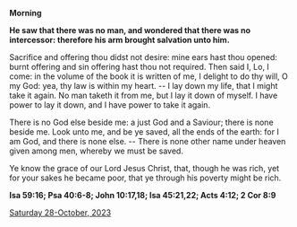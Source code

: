 **Morning**

**He saw that there was no man, and wondered that there was no intercessor: therefore his arm brought salvation unto him.**
 
Sacrifice and offering thou didst not desire: mine ears hast thou opened: burnt offering and sin offering hast thou not required. Then said I, Lo, I come: in the volume of the book it is written of me, I delight to do thy will, O my God: yea, thy law is within my heart. -- I lay down my life, that I might take it again. No man taketh it from me, but I lay it down of myself. I have power to lay it down, and I have power to take it again.
 
There is no God else beside me: a just God and a Saviour; there is none beside me. Look unto me, and be ye saved, all the ends of the earth: for I am God, and there is none else. -- There is none other name under heaven given among men, whereby we must be saved.
 
Ye know the grace of our Lord Jesus Christ, that, though he was rich, yet for your sakes he became poor, that ye through his poverty might be rich.  

**Isa 59:16; Psa 40:6-8; John 10:17,18; Isa 45:21,22; Acts 4:12; 2 Cor 8:9**

[Saturday 28-October, 2023](https://t.me/daily_light)
